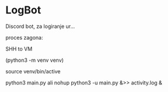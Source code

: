 # LogBot

Discord bot, za logiranje ur...

proces zagona:

SHH to VM

(python3 -m venv venv)

source venv/bin/active

python3 main.py  ali nohup python3 -u main.py &>> activity.log &
